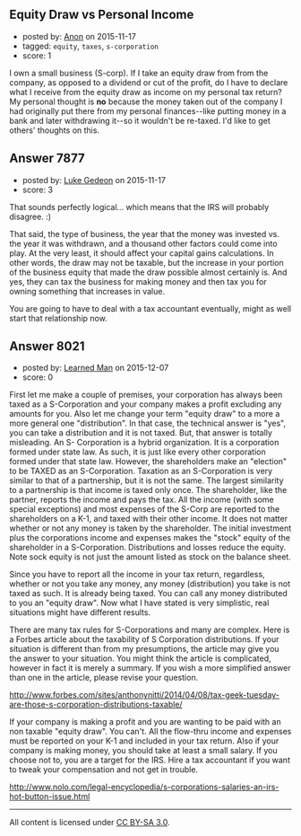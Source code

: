 ## Equity Draw vs Personal Income

- posted by: [Anon](https://stackexchange.com/users/7314408/anon) on 2015-11-17
- tagged: `equity`, `taxes`, `s-corporation`
- score: 1

I own a small business (S-corp). If I take an equity draw from from the company, as opposed to a dividend or cut of the profit, do I have to declare what I receive from the equity draw as income on my personal tax return? My personal thought is **no** because the money taken out of the company I had originally put there from my personal finances--like putting money in a bank and later withdrawing it--so it wouldn't be re-taxed. I'd like to get others' thoughts on this.



## Answer 7877

- posted by: [Luke Gedeon](https://stackexchange.com/users/1119600/luke-gedeon) on 2015-11-17
- score: 3

That sounds perfectly logical... which means that the IRS will probably disagree. :)

That said, the type of business, the year that the money was invested vs. the year it was withdrawn, and a thousand other factors could come into play. At the very least, it should affect your capital gains calculations. In other words, the draw may not be taxable, but the increase in your portion of the business equity that made the draw possible almost certainly is. And yes, they can tax the business for making money and then tax you for owning something that increases in value.

You are going to have to deal with a tax accountant eventually, might as well start that relationship now.


## Answer 8021

- posted by: [Learned Man](https://stackexchange.com/users/7236940/learned-man) on 2015-12-07
- score: 0

First let me make a couple of premises, your corporation has always been taxed as a S-Corporation and your company makes a profit  excluding  any amounts for you. Also let me change your term "equity draw" to a more a more general one "distribution". In that case, the technical answer is "yes", you can take a distribution and it is not taxed. But, that answer is totally misleading. An S- Corporation is a hybrid organization. It is a corporation formed under state law. As such, it is just like every other corporation formed under that state law. However, the shareholders make an "election" to be TAXED as an S-Corporation. Taxation as an S-Corporation is very similar to that of a partnership, but it is not the same. The largest similarity to a partnership is that income is taxed only once.  The shareholder, like the partner, reports the income and pays the tax. All the income (with some special exceptions) and most expenses of the S-Corp are reported to the shareholders on a K-1, and taxed with their other income. It does not matter whether or not any money is taken by the shareholder. The initial investment plus the corporations income and expenses makes the "stock" equity of the shareholder in a S-Corporation. Distributions and losses reduce the equity. Note sock equity is not just the amount listed as stock on the balance sheet. 

Since you have to report all the income in your tax return, regardless, whether or not you take any money, any money (distribution) you take is not taxed as such. It is already being taxed. You can call any money distributed to you an "equity draw".  Now what I have stated is very simplistic, real situations might have different results.  

There are many tax rules for S-Corporations and many are complex. Here is a Forbes article about the taxability of S Corporation distributions. If your situation is different than from my presumptions, the article may give you the answer to your situation. You might think the article is complicated, however in fact it is merely a summary. If you wish a more simplified answer than one in the article, please revise your question.

http://www.forbes.com/sites/anthonynitti/2014/04/08/tax-geek-tuesday-are-those-s-corporation-distributions-taxable/

If your company is making a profit and you are wanting to be paid with an non taxable "equity draw". You can't. All the flow-thru income and expenses must be reported on your K-1 and included in your tax return. Also if your company is making money, you should take at least a small salary.  If you choose not to, you are a target for the IRS. Hire a tax accountant if you want to tweak your compensation and not get in trouble.

http://www.nolo.com/legal-encyclopedia/s-corporations-salaries-an-irs-hot-button-issue.html






---

All content is licensed under [CC BY-SA 3.0](https://creativecommons.org/licenses/by-sa/3.0/).
